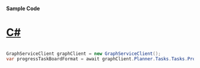 #### Sample Code
# [C#](#tab/Csharp)

```C#

GraphServiceClient graphClient = new GraphServiceClient();
var progressTaskBoardFormat = await graphClient.Planner.Tasks.Tasks.ProgressTaskBoardFormat.Request().GetAsync();

```